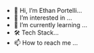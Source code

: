 - 👋 Hi, I’m Ethan Portelli...
- 👀 I’m interested in ...
- 🌱 I’m currently learning ...
- 🛠 Tech Stack...
- 📫 How to reach me ...
